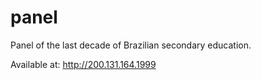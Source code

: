 # panel
Panel of the last decade of Brazilian secondary education.


Available at: http://200.131.164.1999


